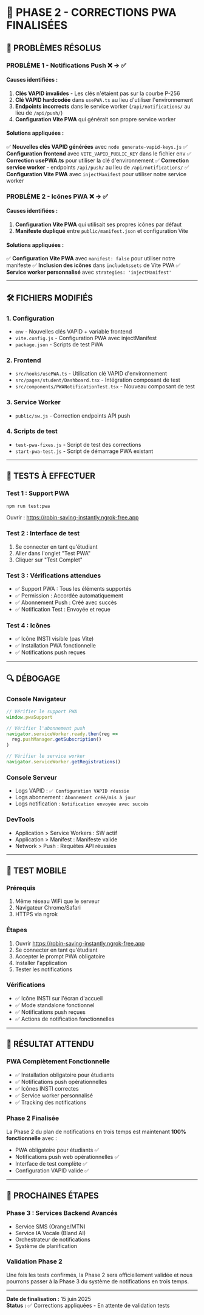 # 🔧 PHASE 2 - CORRECTIONS PWA FINALISÉES

## 🎯 **PROBLÈMES RÉSOLUS**

### **PROBLÈME 1 - Notifications Push ❌ → ✅**

#### **Causes identifiées :**
1. **Clés VAPID invalides** - Les clés n'étaient pas sur la courbe P-256
2. **Clé VAPID hardcodée** dans `usePWA.ts` au lieu d'utiliser l'environnement
3. **Endpoints incorrects** dans le service worker (`/api/notifications/` au lieu de `/api/push/`)
4. **Configuration Vite PWA** qui générait son propre service worker

#### **Solutions appliquées :**
✅ **Nouvelles clés VAPID générées** avec `node generate-vapid-keys.js`
✅ **Configuration frontend** avec `VITE_VAPID_PUBLIC_KEY` dans le fichier env
✅ **Correction usePWA.ts** pour utiliser la clé d'environnement
✅ **Correction service worker** - endpoints `/api/push/` au lieu de `/api/notifications/`
✅ **Configuration Vite PWA** avec `injectManifest` pour utiliser notre service worker

### **PROBLÈME 2 - Icônes PWA ❌ → ✅**

#### **Causes identifiées :**
1. **Configuration Vite PWA** qui utilisait ses propres icônes par défaut
2. **Manifeste dupliqué** entre `public/manifest.json` et configuration Vite

#### **Solutions appliquées :**
✅ **Configuration Vite PWA** avec `manifest: false` pour utiliser notre manifeste
✅ **Inclusion des icônes** dans `includeAssets` de Vite PWA
✅ **Service worker personnalisé** avec `strategies: 'injectManifest'`

---

## 🛠️ **FICHIERS MODIFIÉS**

### **1. Configuration**
- `env` - Nouvelles clés VAPID + variable frontend
- `vite.config.js` - Configuration PWA avec injectManifest
- `package.json` - Scripts de test PWA

### **2. Frontend**
- `src/hooks/usePWA.ts` - Utilisation clé VAPID d'environnement
- `src/pages/student/Dashboard.tsx` - Intégration composant de test
- `src/components/PWANotificationTest.tsx` - Nouveau composant de test

### **3. Service Worker**
- `public/sw.js` - Correction endpoints API push

### **4. Scripts de test**
- `test-pwa-fixes.js` - Script de test des corrections
- `start-pwa-test.js` - Script de démarrage PWA existant

---

## 🧪 **TESTS À EFFECTUER**

### **Test 1 : Support PWA**
```bash
npm run test:pwa
```
Ouvrir : https://robin-saving-instantly.ngrok-free.app

### **Test 2 : Interface de test**
1. Se connecter en tant qu'étudiant
2. Aller dans l'onglet "Test PWA"
3. Cliquer sur "Test Complet"

### **Test 3 : Vérifications attendues**
- ✅ Support PWA : Tous les éléments supportés
- ✅ Permission : Accordée automatiquement
- ✅ Abonnement Push : Créé avec succès
- ✅ Notification Test : Envoyée et reçue

### **Test 4 : Icônes**
- ✅ Icône INSTI visible (pas Vite)
- ✅ Installation PWA fonctionnelle
- ✅ Notifications push reçues

---

## 🔍 **DÉBOGAGE**

### **Console Navigateur**
```javascript
// Vérifier le support PWA
window.pwaSupport

// Vérifier l'abonnement push
navigator.serviceWorker.ready.then(reg => 
  reg.pushManager.getSubscription()
)

// Vérifier le service worker
navigator.serviceWorker.getRegistrations()
```

### **Console Serveur**
- Logs VAPID : `✅ Configuration VAPID réussie`
- Logs abonnement : `Abonnement créé/mis à jour`
- Logs notification : `Notification envoyée avec succès`

### **DevTools**
- Application > Service Workers : SW actif
- Application > Manifest : Manifeste valide
- Network > Push : Requêtes API réussies

---

## 📱 **TEST MOBILE**

### **Prérequis**
1. Même réseau WiFi que le serveur
2. Navigateur Chrome/Safari
3. HTTPS via ngrok

### **Étapes**
1. Ouvrir https://robin-saving-instantly.ngrok-free.app
2. Se connecter en tant qu'étudiant
3. Accepter le prompt PWA obligatoire
4. Installer l'application
5. Tester les notifications

### **Vérifications**
- ✅ Icône INSTI sur l'écran d'accueil
- ✅ Mode standalone fonctionnel
- ✅ Notifications push reçues
- ✅ Actions de notification fonctionnelles

---

## 🎯 **RÉSULTAT ATTENDU**

### **PWA Complètement Fonctionnelle**
- ✅ Installation obligatoire pour étudiants
- ✅ Notifications push opérationnelles
- ✅ Icônes INSTI correctes
- ✅ Service worker personnalisé
- ✅ Tracking des notifications

### **Phase 2 Finalisée**
La Phase 2 du plan de notifications en trois temps est maintenant **100% fonctionnelle** avec :
- PWA obligatoire pour étudiants ✅
- Notifications push web opérationnelles ✅
- Interface de test complète ✅
- Configuration VAPID valide ✅

---

## 🚀 **PROCHAINES ÉTAPES**

### **Phase 3 : Services Backend Avancés**
- Service SMS (Orange/MTN)
- Service IA Vocale (Bland AI)
- Orchestrateur de notifications
- Système de planification

### **Validation Phase 2**
Une fois les tests confirmés, la Phase 2 sera officiellement validée et nous pourrons passer à la Phase 3 du système de notifications en trois temps.

---

**Date de finalisation :** 15 juin 2025  
**Status :** ✅ Corrections appliquées - En attente de validation tests
